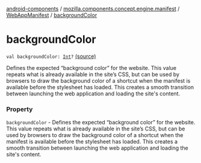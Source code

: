 [android-components](../../index.md) / [mozilla.components.concept.engine.manifest](../index.md) / [WebAppManifest](index.md) / [backgroundColor](./background-color.md)

# backgroundColor

`val backgroundColor: `[`Int`](https://kotlinlang.org/api/latest/jvm/stdlib/kotlin/-int/index.html)`?` [(source)](https://github.com/mozilla-mobile/android-components/blob/master/components/concept/engine/src/main/java/mozilla/components/concept/engine/manifest/WebAppManifest.kt#L51)

Defines the expected “background color” for the website. This value repeats what is
already available in the site’s CSS, but can be used by browsers to draw the background color of a shortcut when
the manifest is available before the stylesheet has loaded. This creates a smooth transition between launching the
web application and loading the site's content.

### Property

`backgroundColor` - Defines the expected “background color” for the website. This value repeats what is
already available in the site’s CSS, but can be used by browsers to draw the background color of a shortcut when
the manifest is available before the stylesheet has loaded. This creates a smooth transition between launching the
web application and loading the site's content.